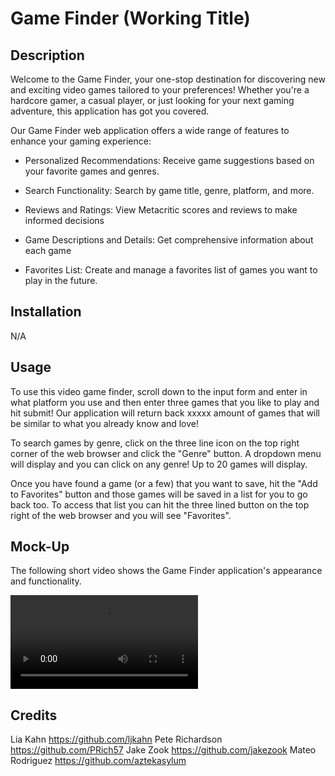 # Game Finder (Working Title)

## Description

Welcome to the Game Finder, your one-stop destination for discovering new and exciting video games tailored to your preferences! Whether you're a hardcore gamer, a casual player, or just looking for your next gaming adventure, this application has got you covered.

Our Game Finder web application offers a wide range of features to enhance your gaming experience:

- Personalized Recommendations: Receive game suggestions based on your favorite games and genres.

- Search Functionality: Search by game title, genre, platform, and more.

- Reviews and Ratings: View Metacritic scores and reviews to make informed decisions

- Game Descriptions and Details: Get comprehensive information about each game

- Favorites List: Create and manage a favorites list of games you want to play in the future.

## Installation

N/A

## Usage

To use this video game finder, scroll down to the input form and enter in what platform you use and then enter three games that you like to play and hit submit! Our application will return back xxxxx amount of games that will be similar to what you already know and love!

To search games by genre, click on the three line icon on the top right corner of the web browser and click the "Genre" button. A dropdown menu will display and you can click on any genre! Up to 20 games will display.

Once you have found a game (or a few) that you want to save, hit the "Add to Favorites" button and those games will be saved in a list for you to go back too. To access that list you can hit the three lined button on the top right of the web browser and you will see "Favorites".

## Mock-Up

The following short video shows the Game Finder application's appearance and functionality.

![Video of Game Finder application](./assets/images/app%20demo.mp4)

## Credits

Lia Kahn
https://github.com/ljkahn
Pete Richardson
https://github.com/PRich57
Jake Zook
https://github.com/jakezook
Mateo Rodriguez
https://github.com/aztekasylum
